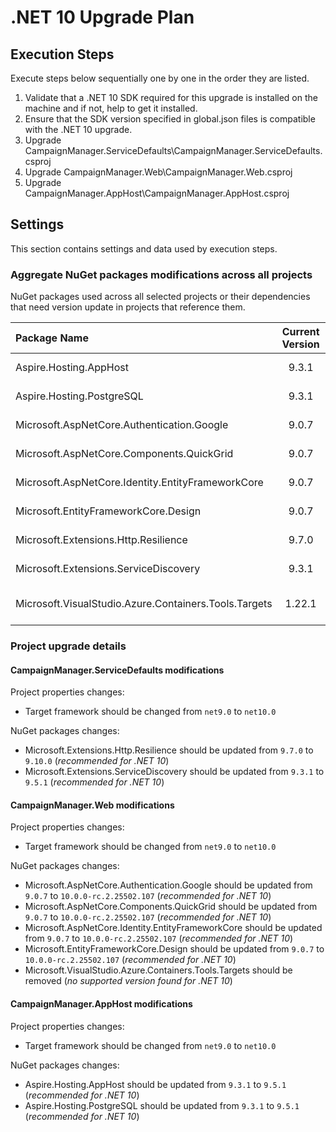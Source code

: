# .NET 10 Upgrade Plan

## Execution Steps

Execute steps below sequentially one by one in the order they are listed.

1. Validate that a .NET 10 SDK required for this upgrade is installed on the machine and if not, help to get it installed.
2. Ensure that the SDK version specified in global.json files is compatible with the .NET 10 upgrade.
3. Upgrade CampaignManager.ServiceDefaults\CampaignManager.ServiceDefaults.csproj
4. Upgrade CampaignManager.Web\CampaignManager.Web.csproj
5. Upgrade CampaignManager.AppHost\CampaignManager.AppHost.csproj

## Settings

This section contains settings and data used by execution steps.

### Aggregate NuGet packages modifications across all projects

NuGet packages used across all selected projects or their dependencies that need version update in projects that reference them.

| Package Name                                                 | Current Version | New Version              | Description                                                    |
|:------------------------------------------------------------|:---------------:|:------------------------:|:--------------------------------------------------------------|
| Aspire.Hosting.AppHost                                       | 9.3.1           | 9.5.1                    | Recommended for .NET 10                                       |
| Aspire.Hosting.PostgreSQL                                    | 9.3.1           | 9.5.1                    | Recommended for .NET 10                                       |
| Microsoft.AspNetCore.Authentication.Google                   | 9.0.7           | 10.0.0-rc.2.25502.107    | Recommended for .NET 10                                       |
| Microsoft.AspNetCore.Components.QuickGrid                    | 9.0.7           | 10.0.0-rc.2.25502.107    | Recommended for .NET 10                                       |
| Microsoft.AspNetCore.Identity.EntityFrameworkCore            | 9.0.7           | 10.0.0-rc.2.25502.107    | Recommended for .NET 10                                       |
| Microsoft.EntityFrameworkCore.Design                         | 9.0.7           | 10.0.0-rc.2.25502.107    | Recommended for .NET 10                                       |
| Microsoft.Extensions.Http.Resilience                         | 9.7.0           | 9.10.0                   | Recommended for .NET 10                                       |
| Microsoft.Extensions.ServiceDiscovery                        | 9.3.1           | 9.5.1                    | Recommended for .NET 10                                       |
| Microsoft.VisualStudio.Azure.Containers.Tools.Targets       | 1.22.1          |                          | No supported version found for .NET 10                        |

### Project upgrade details

#### CampaignManager.ServiceDefaults modifications

Project properties changes:
- Target framework should be changed from `net9.0` to `net10.0`

NuGet packages changes:
- Microsoft.Extensions.Http.Resilience should be updated from `9.7.0` to `9.10.0` (*recommended for .NET 10*)
- Microsoft.Extensions.ServiceDiscovery should be updated from `9.3.1` to `9.5.1` (*recommended for .NET 10*)

#### CampaignManager.Web modifications

Project properties changes:
- Target framework should be changed from `net9.0` to `net10.0`

NuGet packages changes:
- Microsoft.AspNetCore.Authentication.Google should be updated from `9.0.7` to `10.0.0-rc.2.25502.107` (*recommended for .NET 10*)
- Microsoft.AspNetCore.Components.QuickGrid should be updated from `9.0.7` to `10.0.0-rc.2.25502.107` (*recommended for .NET 10*)
- Microsoft.AspNetCore.Identity.EntityFrameworkCore should be updated from `9.0.7` to `10.0.0-rc.2.25502.107` (*recommended for .NET 10*)
- Microsoft.EntityFrameworkCore.Design should be updated from `9.0.7` to `10.0.0-rc.2.25502.107` (*recommended for .NET 10*)
- Microsoft.VisualStudio.Azure.Containers.Tools.Targets should be removed (*no supported version found for .NET 10*)

#### CampaignManager.AppHost modifications

Project properties changes:
- Target framework should be changed from `net9.0` to `net10.0`

NuGet packages changes:
- Aspire.Hosting.AppHost should be updated from `9.3.1` to `9.5.1` (*recommended for .NET 10*)
- Aspire.Hosting.PostgreSQL should be updated from `9.3.1` to `9.5.1` (*recommended for .NET 10*)